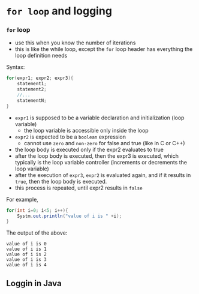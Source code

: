 # `for loop` and logging

### `for` loop

- use this when you know the number of iterations
- this is like the while loop, except the `for` loop header has everything the loop definition needs

Syntax:

```java
for(expr1; expr2; expr3){
    statement1;
    statement2;
    //...
    statementN;
}
```

- `expr1` is supposed to be a variable declaration and initialization (loop variable)
  - the loop variable is accessible only inside the loop
- `expr2` is expected to be a `boolean` expression
  - cannot use `zero` and `non-zero` for false and true (like in C or C++)
- the loop body is executed only if the expr2 evaluates to true
- after the loop body is executed, then the expr3 is executed, which typically is the loop variable controller (increments or decrements the loop variable)
- after the execution of `expr3`, `expr2` is evaluated again, and if it results in `true`, then the loop body is executed.
- this process is repeated, until expr2 results in `false`

For example,

```java
for(int i=0; i<5; i++){
    Systm.out.println("value of i is " +i);
}
```

The output of the above:

```
value of i is 0
value of i is 1
value of i is 2
value of i is 3
value of i is 4
```

## Loggin in Java
